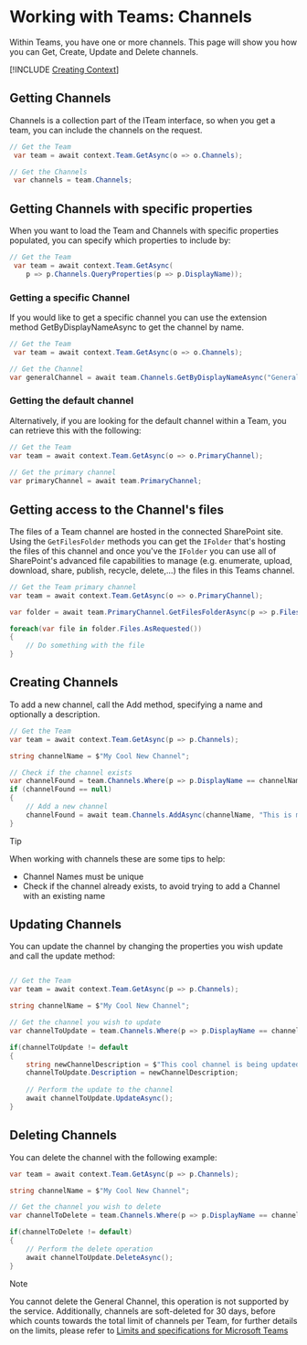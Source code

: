 # Working with Teams: Channels

Within Teams, you have one or more channels. This page will show you how you can Get, Create, Update and Delete channels.

[!INCLUDE [Creating Context](fragments/creating-context.md)]

## Getting Channels

Channels is a collection part of the ITeam interface, so when you get a team, you can include the channels on the request.

```csharp
// Get the Team
 var team = await context.Team.GetAsync(o => o.Channels);

// Get the Channels
 var channels = team.Channels;
```

## Getting Channels with specific properties

When you want to load the Team and Channels with specific properties populated, you can specify which properties to include by:

```csharp
// Get the Team
 var team = await context.Team.GetAsync(
    p => p.Channels.QueryProperties(p => p.DisplayName));
```

### Getting a specific Channel

If you would like to get a specific channel you can use the extension method GetByDisplayNameAsync to get the channel by name.

```csharp
// Get the Team
 var team = await context.Team.GetAsync(o => o.Channels);

// Get the Channel 
var generalChannel = await team.Channels.GetByDisplayNameAsync("General");
```

### Getting the default channel

Alternatively, if you are looking for the default channel within a Team, you can retrieve this with the following:

```csharp
// Get the Team
var team = await context.Team.GetAsync(o => o.PrimaryChannel);
 
// Get the primary channel
var primaryChannel = await team.PrimaryChannel;
```

## Getting access to the Channel's files

The files of a Team channel are hosted in the connected SharePoint site. Using the `GetFilesFolder` methods you can get the `IFolder` that's hosting the files of this channel and once you've the `IFolder` you can use all of SharePoint's advanced file capabilities to manage (e.g. enumerate, upload, download, share, publish, recycle, delete,...) the files in this Teams channel.

```csharp
// Get the Team primary channel
var team = await context.Team.GetAsync(o => o.PrimaryChannel);

var folder = await team.PrimaryChannel.GetFilesFolderAsync(p => p.Files);

foreach(var file in folder.Files.AsRequested())
{
    // Do something with the file
}
```

## Creating Channels

To add a new channel, call the Add method, specifying a name and optionally a description.

```csharp
// Get the Team
var team = await context.Team.GetAsync(p => p.Channels);

string channelName = $"My Cool New Channel";

// Check if the channel exists
var channelFound = team.Channels.Where(p => p.DisplayName == channelName).FirstOrDefault();
if (channelFound == null)
{
    // Add a new channel
    channelFound = await team.Channels.AddAsync(channelName, "This is my cool new Channel, check this out!");
}
```

> [!TIP]
> When working with channels these are some tips to help:
> * Channel Names must be unique
> * Check if the channel already exists, to avoid trying to add a Channel with an existing name


## Updating Channels

You can update the channel by changing the properties you wish update and call the update method:

```csharp

// Get the Team
var team = await context.Team.GetAsync(p => p.Channels);

string channelName = $"My Cool New Channel";

// Get the channel you wish to update
var channelToUpdate = team.Channels.Where(p => p.DisplayName == channelName).FirstOrDefault();

if(channelToUpdate != default
{
    string newChannelDescription = $"This cool channel is being updated!";
    channelToUpdate.Description = newChannelDescription;
    
    // Perform the update to the channel    
    await channelToUpdate.UpdateAsync();
}
```

## Deleting Channels

You can delete the channel with the following example:

```csharp
var team = await context.Team.GetAsync(p => p.Channels);

string channelName = $"My Cool New Channel";

// Get the channel you wish to delete
var channelToDelete = team.Channels.Where(p => p.DisplayName == channelName).FirstOrDefault();

if(channelToDelete != default)
{    
    // Perform the delete operation
    await channelToUpdate.DeleteAsync();
}
```

> [!Note]
> You cannot delete the General Channel, this operation is not supported by the service.
Additionally, channels are soft-deleted for 30 days, before which counts towards the total limit of channels per Team, for further details on the limits, please refer to [Limits and specifications for Microsoft Teams](https://docs.microsoft.com/en-us/microsoftteams/limits-specifications-teams)
